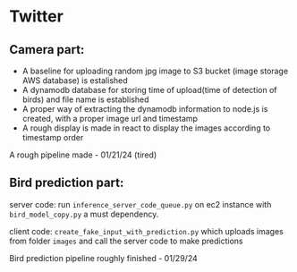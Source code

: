 # Twitter


## Camera part:

* A baseline for uploading random jpg image to S3 bucket (image storage AWS database) is estalished
* A dynamodb database for storing time of upload(time of detection of birds) and file name is established
* A proper way of extracting the dynamodb information to node.js is created, with a proper image url and timestamp
* A rough display is made in react to display the images according to timestamp order

A rough pipeline made - 01/21/24 (tired)


## Bird prediction part:
server code: run `inference_server_code_queue.py` on ec2 instance with `bird_model_copy.py` a must dependency.

client code: `create_fake_input_with_prediction.py` which uploads images from folder `images` and call the server code to make predictions

Bird prediction pipeline roughly finished - 01/29/24 